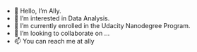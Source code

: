 - 👋 Hello, I’m Ally.
- 👀 I’m interested in Data Analysis.
- 🌱 I’m currently enrolled in the Udacity Nanodegree Program.
- 💞️ I’m looking to collaborate on ...
- 📫 You can reach me at ally

<!---
adarrington/adarrington is a ✨ special ✨ repository because its `README.md` (this file) appears on your GitHub profile.
You can click the Preview link to take a look at your changes.
--->
